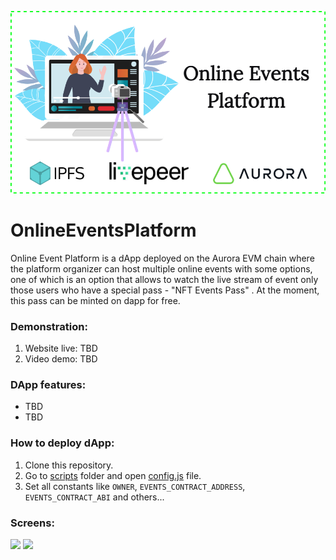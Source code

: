 <p align="center"><img src="demo-img/platform.png"></p>

# OnlineEventsPlatform

Online Event Platform is a dApp deployed on the Aurora EVM chain where the platform organizer can host multiple online events with some options, one of which is an option that allows to watch the live stream of event only those users who have a special pass - "NFT Events Pass" . At the moment, this pass can be minted on dapp for free.


### Demonstration:

1. Website live: TBD
2. Video demo: TBD


### DApp features:

- TBD
- TBD


### How to deploy dApp:

1. Clone this repository.
2. Go to <ins>scripts</ins> folder and open <ins>config.js</ins> file.
3. Set all constants like `OWNER`, `EVENTS_CONTRACT_ADDRESS`, `EVENTS_CONTRACT_ABI` and others...


### Screens:

<img src="demo-img/demo1.png">
<img src="demo-img/demo1.png">
